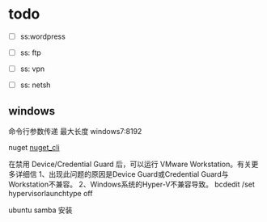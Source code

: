 # todo

- [ ] ss:wordpress
- [ ] ss: ftp
- [ ] ss: vpn
- [ ] ss: netsh


## windows
命令行参数传递  最大长度 windows7:8192

nuget
[nuget_cli](https://dist.nuget.org/win-x86-commandline/latest/nuget.exe)

在禁用 Device/Credential Guard 后，可以运行 VMware Workstation。有关更多详细信
1、出现此问题的原因是Device Guard或Credential Guard与Workstation不兼容。
2、Windows系统的Hyper-V不兼容导致。
bcdedit /set hypervisorlaunchtype off

ubuntu samba 安装